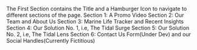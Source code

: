 The First Section contains the Title and a Hamburger Icon to navigate to different sections of the page.
Section 1: A Promo Video
Section 2: Our Team and About Us
Section 3: Marine Life Tracker and Recent Insights
Section 4: Our Solution No. 1, i.e, The Tidal Surge
Section 5: Our Solution No. 2, i.e, The Tidal Lens
Section 6: Contact Us Form(Under Dev) and our Social Handles(Currently Fictitious)
